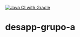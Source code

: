[![Java CI with Gradle](https://github.com/fabianfrangella/desapp-grupo-a/actions/workflows/gradle.yml/badge.svg)](https://github.com/fabianfrangella/desapp-grupo-a/actions/workflows/gradle.yml)

# desapp-grupo-a
